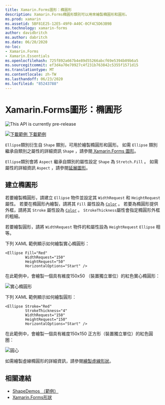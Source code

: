 ```yaml
---
title: Xamarin.Forms圖形：橢圓形
description: Xamarin.Forms橢圓形類別可以用來繪製橢圓形和圓形。
ms.prod: xamarin
ms.assetid: 5BF81E25-12E5-49F0-A40C-0CF4C5D63B9B
ms.technology: xamarin-forms
author: davidbritch
ms.author: dabritch
ms.date: 06/20/2020
no-loc:
- Xamarin.Forms
- Xamarin.Essentials
ms.openlocfilehash: 725f892a667b4e89d55266abcf69e5394b09b6a5
ms.sourcegitcommit: ef3d4a70e70927c4f231b763842c5355f1571d15
ms.translationtype: MT
ms.contentlocale: zh-TW
ms.lasthandoff: 06/23/2020
ms.locfileid: "85243788"
---
```

# <a name="xamarinforms-shapes-ellipse"></a>Xamarin.Forms圖形：橢圓形

![](~/media/shared/preview.png "This API is currently pre-release")

[![下載範例 ](~/media/shared/download.png) 下載範例](https://docs.microsoft.com/samples/xamarin/xamarin-forms-samples/userinterface-shapesdemos/)

`Ellipse`類別衍生自 `Shape` 類別，可用於繪製橢圓形和圓形。 如需 `Ellipse` 類別繼承自類別之屬性的詳細資訊 `Shape` ，請參閱[ Xamarin.Forms 圖形](index.md)。

`Ellipse`類別會將 `Aspect` 繼承自類別的屬性設定 `Shape` 為 `Stretch.Fill` 。 如需屬性的詳細資訊 `Aspect` ，請參閱[延展圖形](index.md#stretch-shapes)。

## <a name="create-an-ellipse"></a>建立橢圓形

若要繪製橢圓形，請建立 `Ellipse` 物件並設定其 `WidthRequest` 和 `HeightRequest` 屬性。 若要在橢圓形內繪製，請將其 `Fill` 屬性設為 [`Color`](xref:Xamarin.Forms.Color) 。 若要為橢圓形提供外框，請將其 `Stroke` 屬性設為 [`Color`](xref:Xamarin.Forms.Color) 。 `StrokeThickness`屬性會指定橢圓形外框的粗細。

若要繪製圓形，請將 `WidthRequest` 物件的和屬性設為 `HeightRequest` `Ellipse` 相等。

下列 XAML 範例顯示如何繪製實心橢圓形：

```xaml
<Ellipse Fill="Red"
         WidthRequest="150"
         HeightRequest="50"
         HorizontalOptions="Start" />
```

在此範例中，會繪製一個具有維度150x50 （裝置獨立單位）的紅色實心橢圓形：

![實心橢圓形](ellipse-images/filled.png "實心橢圓形")

下列 XAML 範例顯示如何繪製圓形：

```xaml
<Ellipse Stroke="Red"
         StrokeThickness="4"
         WidthRequest="150"
         HeightRequest="150"
         HorizontalOptions="Start" />
```

在此範例中，會繪製一個具有維度150x150 正方形（裝置獨立單位）的紅色圓圈：

![圓心](ellipse-images/circle.png "Circle")

如需繪製虛線橢圓形的詳細資訊，請參閱[繪製虛線形狀](index.md#draw-dashed-shapes)。

## <a name="related-links"></a>相關連結

- [ShapeDemos （範例）](https://docs.microsoft.com/samples/xamarin/xamarin-forms-samples/userinterface-shapesdemos/)
- [Xamarin.Forms形狀](index.md)
